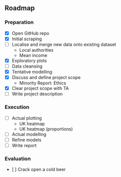 ## Roadmap

### Preparation
- [X] Open GitHub repo
- [X] Initial scraping
- [ ] Localise and merge new data onto existing dataset
  - Local authorities
  - Mean income
- [X] Exploratory plots
- [ ] Data cleansing
- [X] Tentative modelling
- [X] Discuss and define project scope
  - Minority Report: Ethics
- [X] Clear project scope with TA
- [ ] Write project description

### Execution
- [ ] Actual plotting
  - UK heatmap
  - UK heatmap (proportions)
- [ ] Actual modelling
- [ ] Refine models
- [ ] Write report

### Evaluation
- [ ] Crack open a cold beer
